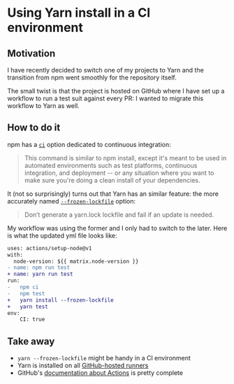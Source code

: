 [//]: # 'date 2020-10-31'
[//]: # 'tags Yarn, npm, GitHub'

# Using Yarn install in a CI environment

## Motivation

I have recently decided to switch one of my projects to Yarn and the transition from npm went smoothly for the repository itself.

The small twist is that the project is hosted on GitHub where I have set up a workflow to run a test suit against every PR: I wanted to migrate this workflow to Yarn as well.

## How to do it

npm has a [`ci`](https://docs.npmjs.com/cli/v6/commands/npm-ci#description) option dedicated to continuous integration:

> This command is similar to npm install, except it's meant to be used in automated environments such as test platforms, continuous integration, and deployment -- or any situation where you want to make sure you're doing a clean install of your dependencies.

It (not so surprisingly) turns out that Yarn has an similar feature: the more accurately named [`--frozen-lockfile`](https://classic.yarnpkg.com/en/docs/cli/install#toc-yarn-install-frozen-lockfile) option:

> Don’t generate a yarn.lock lockfile and fail if an update is needed.

My workflow was using the former and I only had to switch to the later. Here is what the updated yml file looks like:

```diff
uses: actions/setup-node@v1
with:
  node-version: ${{ matrix.node-version }}
- name: npm run test
+ name: yarn run test
run:
-	npm ci
-	npm test
+	yarn install --frozen-lockfile
+	yarn test
env:
	CI: true
```

## Take away

-   `yarn --frozen-lockfile` might be handy in a CI environment
-   Yarn is installed on all [GitHub-hosted runners](https://docs.github.com/en/free-pro-team@latest/actions/guides/building-and-testing-nodejs#installing-dependencies)
-   GitHub's [documentation about Actions](https://docs.github.com/en/free-pro-team@latest/actions/guides/building-and-testing-nodejs) is pretty complete
